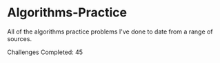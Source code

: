 # Algorithms-Practice

All of the algorithms practice problems I've done to date from a range of sources.

Challenges Completed: 45

